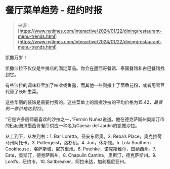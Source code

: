 <!--yml

category: 未分类

date: 2024-05-27 15:19:23

-->

# 餐厅菜单趋势 - 纽约时报

> 来源：[https://www.nytimes.com/interactive/2024/01/22/dining/restaurant-menu-trends.html](https://www.nytimes.com/interactive/2024/01/22/dining/restaurant-menu-trends.html)

凯撒万岁！

凯撒沙拉不仅仅是牛排店的固定菜品。你会在墨西哥餐馆、泰国餐馆和古巴餐馆找到它。

有些沙拉的调味料里加了味噌或鱼露，而其他一些则撒上了茴香花粉，或者用雪豆代替了长叶生菜。

这些华丽的装饰是需要付费的。这些菜单上的凯撒沙拉的平均价格为$15.42，最贵的一款价格达到$22。

“它是许多厨师最喜欢的沙拉之一，”Fermin Nuñez说道。他在德克萨斯州奥斯汀市的[Este](https://www.esteatx.com/)海滨墨西哥餐厅供应一种名为Caesar del Jardín的凯撒沙拉。

从上到下，从左到右：1\. Bar Loretta，圣安东尼奥。2\. Reba’s Place，奥克拉荷马州阿托卡。3\. Poltergeist，洛杉矶。4\. Jun，休斯顿。5\. Lula Southern Cookhouse，堪萨斯城，密苏里州。6\. Potchke，诺克斯维尔，田纳西州。7\. Este，奥斯汀，德克萨斯州。8\. Chapulín Cantina，奥斯汀，德克萨斯州。9\. Lord’s，纽约市。10\. Saltbreaker，阿拉米达，加利福尼亚州。
